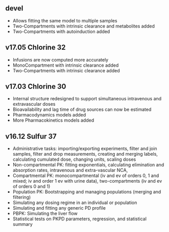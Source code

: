 ## devel
- Allows fitting the same model to multiple samples
- Two-Compartments with intrinsic clearance and metabolites added
- Two-Compartments with autoinduction added

## v17.05 Chlorine 32

- Infusions are now computed more accurately
- MonoCompartment with intrinsic clearance added
- Two-Compartments with intrinsic clearance added

## v17.03 Chlorine 30

- Internal structure redesigned to support simultaneous intravenous and extravascular doses
- Bioavailability and lag time of drug sources can now be estimated
- Pharmacodynamics models added
- More Pharmacokinetics models added

## v16.12 Sulfur 37

- Administrative tasks: importing/exporting experiments, filter and join samples, filter and drop measurements, creating and merging labels, calculating cumulated dose, changing units, scaling doses
- Non-compartmental PK: fitting exponentials, calculating elimination and absorption rates, intravenous and extra-vascular NCA,
- Compartmental PK: monocompartmental (iv and ev of orders 0, 1 and mixed; iv and order 1 ev with urine data), two-compartments (iv and ev of orders 0 and 1)
- Population PK: Bootstrapping and managing populations (merging and filtering)
- Simulating any dosing regime in an individual or population
- Simulating and fitting any generic PD profile
- PBPK: Simulating the liver flow
- Statistical tests on PKPD parameters, regression, and statistical summary
